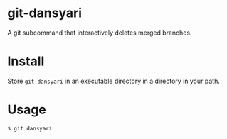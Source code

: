 # git-dansyari

A git subcommand that interactively deletes merged branches.

# Install

Store `git-dansyari` in an executable directory in a directory in your path.

# Usage

```
$ git dansyari
```
